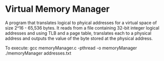 # Virtual Memory Manager

A program that translates logical to phyical addresses for a virtual space of size 2^16 - 65,536 bytes. It reads from a file containing 32-bit integer logical addresses and using TLB and a page table, translates each to a physical address and outputs the value of the byte stored at the physical address.

To execute:
gcc memoryManager.c -pthread -o memoryManager
./memoryManager addresses.txt
